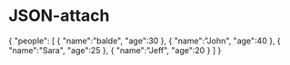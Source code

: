 # JSON-attach

{
"people": 
[
  {
"name":"balde",
"age":30
},
{
"name":"John",
"age":40
},
{
"name":"Sara",
"age":25
  },
  {
  "name":"Jeff",
  "age":20
  }
]
}
